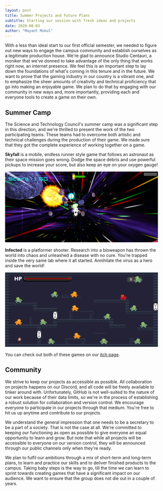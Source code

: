 ```yaml
---
layout: post
title: Summer Projects and Future Plans
subtitle: Starting our session with fresh ideas and projects
date: 2020-08-03
author: "Mayant Mukul"
---
```


With a less than ideal start to our first official semester, we needed to figure out new ways to engage the campus community and establish ourselves as a legitimate production house. We're glad to announce Studio Centauri, a moniker that we've donned to take advantage of the only thing that works right now, an internet presence. We feel this is an important step to lay down the foundations of what's coming in this tenure and in the future. We want to prove that the gaming industry in our country is a vibrant one, and to emphasize the sheer amounts of creativity and technical proficiency that go into making an enjoyable game. We plan to do that by engaging with our community in new ways and, more importantly, providing each and everyone tools to create a game on their own.

## Summer Camp

The Science and Technology Council's summer camp was a significant step in this direction, and we're thrilled to present the work of the two participating teams. These teams had to overcome both artistic and technical challenges during the production of their game. We made sure that they got the complete experience of working together on a game.

**Skyfall** is a mobile, endless runner style game that follows an astronaut as their space mission goes wrong. Dodge the space debris and use powerful pickups to increase your score, but also keep an eye on your oxygen gauge!

![skyfall](/img/posts/skyfall.jpg)

**Infected** is a platformer shooter. Research into a bioweapon has thrown the world into chaos and unleashed a disease with no cure. You're trapped inside the very same lab where it all started. Annihilate the virus as a hero and save the world!

![infected](/img/posts/infected.png)

You can check out both of these games on our [itch page](https://studiocentauri.itch.io/).

## Community

We strive to keep our projects as accessible as possible. All collaboration on projects happens on our Discord, and all code will be freely available to tinker around with. Unfortunately, GitHub is not well-suited to the nature of our work because of their data limits, so we're in the process of establishing a robust solution for collaboration and version control. We encourage everyone to participate in our projects through that medium. You're free to hit us up anytime and contribute to our projects.

We understand the general impression that one needs to be a secretary to be a part of a society. That is not the case at all. We're committed to keeping our functioning as open as possible to give everyone an equal opportunity to learn and grow. But note that while all projects will be accessible to everyone on our version control, they will be announced through our public channels only when they're ready.

We plan to fulfil our ambitions through a mix of short-term and long-term plans, to learn and practice our skills and to deliver finished products to the campus. Taking baby steps is the way to go, till the time we can learn to sprint towards creating games that have a significant impact on our audience. We want to ensure that the group does not die out in a couple of years.

